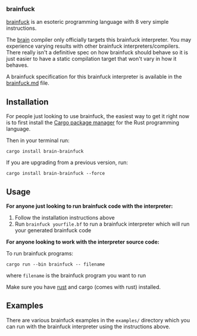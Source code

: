### brainfuck

[brainfuck][brainfuck] is an esoteric programming language with 8 very simple
instructions.

The [brain][brain] compiler only officially targets this brainfuck interpreter.
You may experience varying results with other brainfuck interpreters/compilers.
There really isn't a definitive spec on how brainfuck should behave so it is
just easier to have a static compilation target that won't vary in how it
behaves.

A brainfuck specification for this brainfuck interpreter is available in
the [brainfuck.md](brainfuck.md) file.

## Installation

For people just looking to use brainfuck, the easiest way to get it right now
is to first install the [Cargo package manager][cargo-install] for the
Rust programming language.

Then in your terminal run:

```
cargo install brain-brainfuck
```

If you are upgrading from a previous version, run:

```
cargo install brain-brainfuck --force
```

## Usage

**For anyone just looking to run brainfuck code with the interpreter:**

1. Follow the installation instructions above
2. Run `brainfuck yourfile.bf` to run a brainfuck interpreter which will
   run your generated brainfuck code

**For anyone looking to work with the interpreter source code:**

To run brainfuck programs:
```
cargo run --bin brainfuck -- filename
```
where `filename` is the brainfuck program you want to run

Make sure you have [rust][rust] and cargo (comes with rust) installed.

## Examples

There are various brainfuck examples in the `examples/` directory which you can
run with the brainfuck interpreter using the instructions above.

[rust]: https://www.rust-lang.org/
[brain]: https://github.com/brain-lang/brain/
[brainfuck]: http://www.muppetlabs.com/~breadbox/bf/
[cargo-install]: https://crates.io/install
